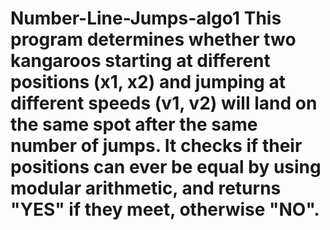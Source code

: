 # Number-Line-Jumps-algo1 This program determines whether two kangaroos starting at different positions (x1, x2) and jumping at different speeds (v1, v2) will land on the same spot after the same number of jumps. It checks if their positions can ever be equal by using modular arithmetic, and returns "YES" if they meet, otherwise "NO".
